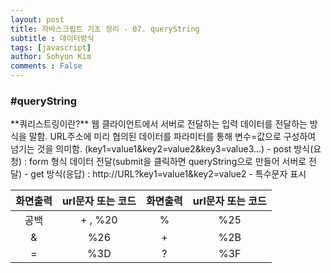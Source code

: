 ```yaml
---
layout: post
title: 자바스크립트 기초 정리 - 07. queryString
subtitle : 데이터방식
tags: [javascript]
author: Sohyun Kim
comments : False
---
```


<h3>#queryString</h3>
**쿼리스트링이란?**   
웹 클라이언트에서 서버로 전달하는 입력 데이터를 전달하는 방식을 말함. URL주소에 미리 협의된 데이터를 파라미터를 통해 변수=값으로 구성하여 넘기는 것을 의미함.   
(key1=value1&key2=value2&key3=value3...)   
- post 방식(요청) : form 형식 데이터 전달(submit을 클릭하면 queryString으로 만들어 서버로 전달)   
- get 방식(응답) : http://URL?key1=value1&key2=value2
- 특수문자 표시   
   
| 화면출력  | url문자 또는 코드 | 화면출력 | url문자 또는 코드 |
| :-------: | :-------: | :-------: | :-------: |
| 공백 | + , %20 | % | %25 |
| & | %26 | + | %2B |
| = | %3D | ? | %3F |

<br>
<br>